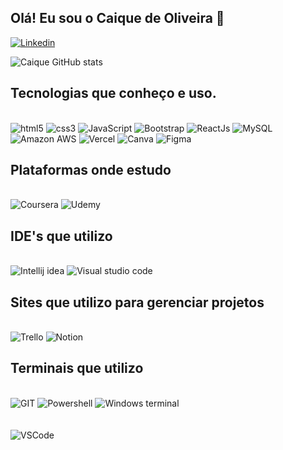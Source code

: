 

 ## Olá! Eu sou o Caique de Oliveira 🤠


[![Linkedin](https://img.shields.io/badge/LinkedIn-0077B5?style=for-the-badge&logo=linkedin&logoColor=white)
](https://www.linkedin.com/in/caique-oliveira-153542250/)


![Caique GitHub stats](https://github-readme-stats.vercel.app/api?username=CaiqueDEV1&show_icons=true&theme=transparent)

## Tecnologias que conheço e uso.

<div style="display: inline_block"> <br/>
    <img alt="html5" src="https://img.shields.io/badge/HTML5-E34F26?style=for-the-badge&logo=html5&logoColor=white">
    <img alt="css3" src="https://img.shields.io/badge/CSS3-1572B6?style=for-the-badge&logo=css3&logoColor=white">
    <img alt="JavaScript" src="https://img.shields.io/badge/JavaScript-F7DF1E?style=for-the-badge&logo=javascript&logoColor=black">
    <img alt="Bootstrap" src="	https://img.shields.io/badge/Bootstrap-563D7C?style=for-the-badge&logo=bootstrap&logoColor=white">
    <img alt="ReactJs" src="	https://img.shields.io/badge/React-20232A?style=for-the-badge&logo=react&logoColor=61DAFB">
    <img alt="MySQL" src="		https://img.shields.io/badge/MySQL-00000F?style=for-the-badge&logo=mysql&logoColor=white">
    <img alt="Amazon AWS" src="https://img.shields.io/badge/Amazon_AWS-FF9900?style=for-the-badge&logo=amazonaws&logoColor=white">
    <img alt="Vercel" src="	https://img.shields.io/badge/Vercel-000000?style=for-the-badge&logo=vercel&logoColor=white">
    <img alt="Canva" src="https://img.shields.io/badge/Canva-%2300C4CC.svg?&style=for-the-badge&logo=Canva&logoColor=white">
    <img alt="Figma" src="	https://img.shields.io/badge/Figma-F24E1E?style=for-the-badge&logo=figma&logoColor=white">
</div>

 ## Plataformas onde estudo 

  <div style="display: inline_block"> <br/>
    <img alt="Coursera" src="https://img.shields.io/badge/Coursera-0056D2?style=for-the-badge&logo=Coursera&logoColor=white">
    <img alt="Udemy" src="	https://img.shields.io/badge/Udemy-EC5252?style=for-the-badge&logo=Udemy&logoColor=white">
</div>


 ## IDE's que utilizo 

  <div style="display: inline_block"> <br/>
    <img alt="Intellij idea" src="https://img.shields.io/badge/IntelliJ_IDEA-000000.svg?style=for-the-badge&logo=intellij-idea&logoColor=white">
    <img alt="Visual studio code" src="		https://img.shields.io/badge/Visual_Studio_Code-0078D4?style=for-the-badge&logo=visual%20studio%20code&logoColor=white">
</div>


## Sites que utilizo para gerenciar projetos

  <div style="display: inline_block"> <br/>
    <img alt="Trello" src="	https://img.shields.io/badge/Trello-0052CC?style=for-the-badge&logo=trello&logoColor=white">
       <img alt="Notion" src="		https://img.shields.io/badge/Notion-000000?style=for-the-badge&logo=notion&logoColor=white">
</div>


## Terminais que utilizo

  <div style="display: inline_block"> <br/>
    <img alt="GIT" src="https://img.shields.io/badge/GIT-E44C30?style=for-the-badge&logo=git&logoColor=white">
    <img alt="Powershell" src="https://img.shields.io/badge/powershell-5391FE?style=for-the-badge&logo=powershell&logoColor=white">
    <img alt="Windows terminal" src="https://img.shields.io/badge/windows%20terminal-4D4D4D?style=for-the-badge&logo=windows%20terminal&logoColor=white">
</div>
<br/><br/>
<img alt="VSCode" src="	https://img.shields.io/badge/Made%20for-VSCode-1f425f.svg">